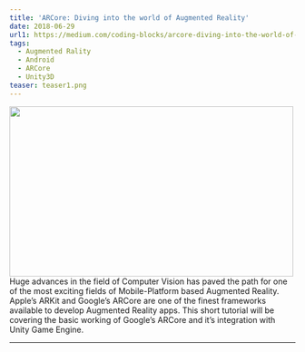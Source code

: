 ```yaml
---
title: 'ARCore: Diving into the world of Augmented Reality'
date: 2018-06-29
url1: https://medium.com/coding-blocks/arcore-diving-into-the-world-of-augmented-reality-31ba228d8530
tags:
  - Augmented Rality
  - Android
  - ARCore
  - Unity3D
teaser: teaser1.png
---
```


<!-- ![Alt text](https://shivangchopra11.github.io/images/teaser1.png) \ -->
<img src="https://shivangchopra11.github.io/images/teaser1.png" width="500" height="300" /><br />
Huge advances in the field of Computer Vision has paved the path for one of the most exciting fields of Mobile-Platform based Augmented Reality. Apple’s ARKit and Google’s ARCore are one of the finest frameworks available to develop Augmented Reality apps. This short tutorial will be covering the basic working of Google’s ARCore and it’s integration with Unity Game Engine.

---

